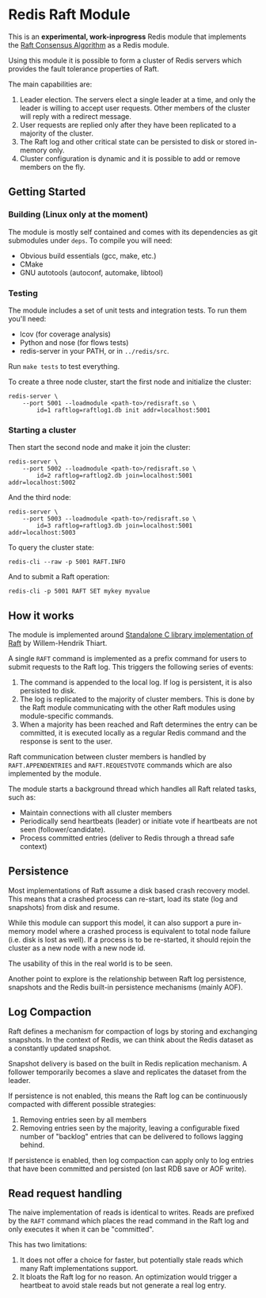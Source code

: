 # Redis Raft Module

This is an **experimental, work-inprogress** Redis module that implements the
[Raft Consensus Algorithm](https://raft.github.io/) as a Redis module.

Using this module it is possible to form a cluster of Redis servers which
provides the fault tolerance properties of Raft.

The main capabilities are:
1. Leader election.  The servers elect a single leader at a time, and only the
   leader is willing to accept user requests.  Other members of the cluster
   will reply with a redirect message.
2. User requests are replied only after they have been replicated to a majority
   of the cluster.
3. The Raft log and other critical state can be persisted to disk or stored
   in-memory only.
4. Cluster configuration is dynamic and it is possible to add or remove members
   on the fly.

## Getting Started

### Building (Linux only at the moment)

The module is mostly self contained and comes with its dependencies as git
submodules under `deps`.  To compile you will need:
* Obvious build essentials (gcc, make, etc.)
* CMake
* GNU autotools (autoconf, automake, libtool)

### Testing

The module includes a set of unit tests and integration tests.  To run them
you'll need:
* lcov (for coverage analysis)
* Python and nose (for flows tests)
* redis-server in your PATH, or in `../redis/src`.

Run `make tests` to test everything.

To create a three node cluster, start the first node and initialize the
cluster:

```
redis-server \
    --port 5001 --loadmodule <path-to>/redisraft.so \
        id=1 raftlog=raftlog1.db init addr=localhost:5001
```

### Starting a cluster

Then start the second node and make it join the cluster:

```
redis-server \
    --port 5002 --loadmodule <path-to>/redisraft.so \
        id=2 raftlog=raftlog2.db join=localhost:5001 addr=localhost:5002
```

And the third node:

```
redis-server \
    --port 5003 --loadmodule <path-to>/redisraft.so \
        id=3 raftlog=raftlog3.db join=localhost:5001 addr=localhost:5003
```

To query the cluster state:

```
redis-cli --raw -p 5001 RAFT.INFO
```

And to submit a Raft operation:

```
redis-cli -p 5001 RAFT SET mykey myvalue
```

## How it works

The module is implemented around [Standalone C library implementation of
Raft](https://github.com/willemt/raft) by Willem-Hendrik Thiart.

A single `RAFT` command is implemented as a prefix command for users to submit
requests to the Raft log.  This triggers the following series of events:

1. The command is appended to the local log.  If log is persistent, it is also
   persisted to disk.
2. The log is replicated to the majority of cluster members.  This is done by
   the Raft module communicating with the other Raft modules using
   module-specific commands.
3. When a majority has been reached and Raft determines the entry can be
   committed, it is executed locally as a regular Redis command and the
   response is sent to the user.

Raft communication between cluster members is handled by `RAFT.APPENDENTRIES`
and `RAFT.REQUESTVOTE` commands which are also implemented by the module.

The module starts a background thread which handles all Raft related tasks,
such as:
* Maintain connections with all cluster members
* Periodically send heartbeats (leader) or initiate vote if heartbeats are not
  seen (follower/candidate).
* Process committed entries (deliver to Redis through a thread safe context)

## Persistence

Most implementations of Raft assume a disk based crash recovery model.  This
means that a crashed process can re-start, load its state (log and snapshots)
from disk and resume.

While this module can support this model, it can also support a pure in-memory
model where a crashed process is equivalent to total node failure (i.e. disk is
lost as well).  If a process is to be re-started, it should rejoin the cluster
as a new node with a new node id.

The usability of this in the real world is to be seen.

Another point to explore is the relationship between Raft log persistence,
snapshots and the Redis built-in persistence mechanisms (mainly AOF).

## Log Compaction

Raft defines a mechanism for compaction of logs by storing and exchanging
snapshots.  In the context of Redis, we can think about the Redis dataset as a
constantly updated snapshot.

Snapshot delivery is based on the built in Redis replication mechanism.  A
follower temporarily becomes a slave and replicates the dataset from the
leader.

If persistence is not enabled, this means the Raft log can be continuously
compacted with different possible strategies:
1. Removing entries seen by all members
2. Removing entries seen by the majority, leaving a configurable fixed number
   of "backlog" entries that can be delivered to follows lagging behind.

If persistence is enabled, then log compaction can apply only to log entries
that have been committed and persisted (on last RDB save or AOF write).

## Read request handling

The naive implementation of reads is identical to writes.  Reads are prefixed
by the `RAFT` command which places the read command in the Raft log and only
executes it when it can be "committed".

This has two limitations:
1. It does not offer a choice for faster, but potentially stale reads which
   many Raft implementations support.
2. It bloats the Raft log for no reason.  An optimization would trigger a
   heartbeat to avoid stale reads but not generate a real log entry.
